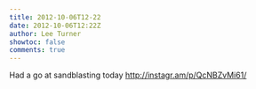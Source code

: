```yaml
---
title: 2012-10-06T12-22
date: 2012-10-06T12:22Z
author: Lee Turner
showtoc: false
comments: true
---
```


Had a go at sandblasting today  http://instagr.am/p/QcNBZvMi61/

